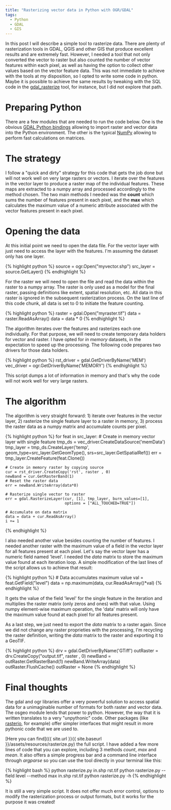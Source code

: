 ```yaml
---
title: "Rasterizing vector data in Python with OGR/GDAL"
tags:
  - Python
  - GDAL
  - GIS
---
```


In this post I will describe a simple tool to rasterize data. There are plenty of rasterization tools in GDAL, QGIS and other GIS that produce excellent results and are extremely fast. However, I needed a tool that not only converted the vector to raster but also counted the number of vector features within each pixel, as well as having the option to collect other values based on the vector feature data. This was not immediate to achieve with the tools at my disposition, so I opted to write some code in python. Maybe it is possible to achieve the same results by tweaking with the SQL code in the [gdal_rasterize](https://gdal.org/programs/gdal_rasterize.html) tool, for instance, but I did not explore that path.

# Preparing Python

There are a few modules that are needed to run the code below. One is the obvious [GDAL Python bindings](https://gdal.org/api/python_bindings.html) allowing to import raster and vector data into the Python environment. The other is the typical [NumPy](https://numpy.org/) allowing to perform fast calculations on matrices.

# The strategy

I follow a "quick and dirty" strategy for this code that gets the job done but will not work well on very large rasters or vectors. I iterate over the features in the vector layer to produce a raster map of the individual features. These maps are extracted to a numpy array and processed accordingly to the method chosen. The two main methods I needed was the **count** which sums the number of features present in each pixel, and the **max** which calculates the maximum value of a numeric attribute associated with the vector features present in each pixel.

# Opening the data

At this initial point we need to open the data file. For the vector layer with just need to access the layer with the features. I'm assuming the dataset only has one layer.

{% highlight python %}
source = ogr.Open("myvector.shp")
src_layer = source.GetLayer()
{% endhighlight %}

For the raster we will need to open the file and read the data within the raster to a numpy array. The raster is only used as a model for the final raster, passing definitions like extent, spatial resolution, etc. All data in this raster is ignored in the subsequent rasterization process. On the last line of this code chunk, all data is set to 0 to initiate the feature counting.

{% highlight python %}
raster = gdal.Open("myraster.tif")
data = raster.ReadAsArray()
data = data * 0
{% endhighlight %}

The algorithm iterates over the features and rasterizes each one individually. For that purpose, we will need to create temporary data holders for vector and raster. I have opted for *in memory* datasets, in the expectation to speed up the processing. The following code prepares two drivers for those data holders.

{% highlight python %}
rst_driver = gdal.GetDriverByName('MEM')
vec_driver = ogr.GetDriverByName('MEMORY')
{% endhighlight %}

This script dumps a lot of information in memory and that's why the code will not work well for very large rasters.

# The algorithm

The algorithm is very straight forward: 1) iterate over features in the vector layer, 2) rasterize the single feature layer to a raster in memory, 3) process the raster data as a numpy matrix and accumulate counts per pixel.

{% highlight python %}
for feat in src_layer:
    # Create in memory vector layer with single feature
    tmp_ds = vec_driver.CreateDataSource('memData')
    tmp_layer = tmp_ds.CreateLayer('temp', geom_type=src_layer.GetGeomType(),
                                    srs=src_layer.GetSpatialRef())
    err = tmp_layer.CreateFeature(feat.Clone())

    # Create in memory raster by copying source
    cur = rst_driver.CreateCopy('rst', raster , 0)
    newBand = cur.GetRasterBand(1)
    # Reset the raster data
    err = newBand.WriteArray(data*0)

    # Rasterize single vector to raster
    err = gdal.RasterizeLayer(cur, [1], tmp_layer, burn_values=[1], 
                              options = ["ALL_TOUCHED=TRUE"])
    
    # Accumulate on data matrix
    data = data + cur.ReadAsArray()
    i += 1
{% endhighlight %}

I also needed another value besides counting the number of features. I needed another raster with the maximum value of a field in the vector layer for all features present at each pixel. Let's say the vector layer has a numeric field named 'level'. I needed the *data* matrix to store the maximum value found at each iteration loop. A simple modification of the last lines of the script allows us to achieve that result:

{% highlight python %}
    # Data accumulates maximum value
    val = feat.GetField("level")
    data = np.maximum(data, cur.ReadAsArray()*val)
{% endhighlight %}

It gets the value of the field 'level' for the single feature in the iteration and multiplies the raster matrix (only zeros and ones) with that value. Using numpy element-wise maximum operation, the 'data' matrix will only have the maximum value found at each pixel for all features present.

As a last step, we just need to export the *data* matrix to a raster again. Since we did not change any raster proprieties with the processing, I'm recycling the raster definition, writing the *data* matrix to the raster and exporting it to a GeoTIF. 

{% highlight python %}
drv = gdal.GetDriverByName('GTiff')
outRaster = drv.CreateCopy("output.tif", raster , 0)
newBand = outRaster.GetRasterBand(1)
newBand.WriteArray(data)
outRaster.FlushCache()
outRaster = None
{% endhighlight %}


# Final thoughts

The gdal and ogr libraries offer a very powerful solution to access spatial data for a unimaginable number of formats for both raster and vector data. The osgeo module lends that power to python. However, the way that it is written translates to a very "unpythonic" code. Other packages (like [rasterio](https://pypi.org/project/rasterio/), for example) offer simpler interfaces that might result in more pythonic code that we are used to.

[Here you can find]({{ site.url }}{{ site.baseurl }}/assets/resources/rasterize.py) the full script. I have added a few more lines of code that you can explore, including 3 methods *count*, *max* and *mean*. It also offers a simple progress bar and a command line interface through *argparse* so you can use the tool directly in your terminal like this:

{% highlight bash %}
python rasterize.py in.shp rst.tif
python rasterize.py --field level --method max in.shp rst.tif
python rasterize.py -h
{% endhighlight %}

It is still a very simple script. It does not offer much error control, options to modify the rasterization process or output formats, but it works for the purpose it was created!

